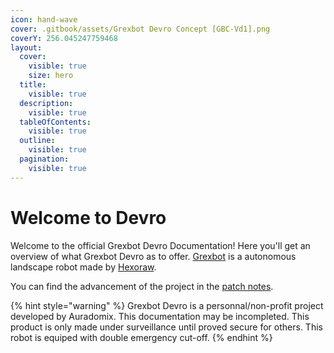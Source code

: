 ```yaml
---
icon: hand-wave
cover: .gitbook/assets/Grexbot Devro Concept [GBC-Vd1].png
coverY: 256.045247759468
layout:
  cover:
    visible: true
    size: hero
  title:
    visible: true
  description:
    visible: true
  tableOfContents:
    visible: true
  outline:
    visible: true
  pagination:
    visible: true
---
```


# Welcome to Devro

Welcome to the official Grexbot Devro Documentation! Here you'll get an overview of what Grexbot Devro as to offer. [Grexbot](https://grexbot.com) is a autonomous landscape robot made by [Hexoraw](https://hexoraw.com).

You can find the advancement of the project in the [patch notes](broken-reference).

{% hint style="warning" %}
Grexbot Devro is a personnal/non-profit project developed by Auradomix. This documentation may be incompleted. This product is only made under surveillance until proved secure for others. This robot is equiped with double emergency cut-off.
{% endhint %}
